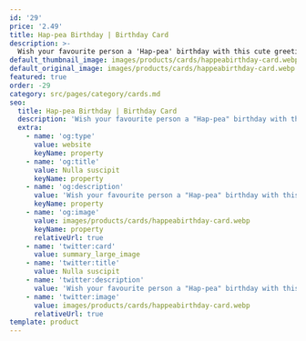 ```yaml
---
id: '29'
price: '2.49'
title: Hap-pea Birthday | Birthday Card
description: >-
  Wish your favourite person a 'Hap-pea' birthday with this cute greetings card. All of our cards are blank inside, so you have plenty of room for your special message. Size: A6. Envelope: White self-seal wallet style
default_thumbnail_image: images/products/cards/happeabirthday-card.webp
default_original_image: images/products/cards/happeabirthday-card.webp
featured: true
order: -29
category: src/pages/category/cards.md
seo:
  title: Hap-pea Birthday | Birthday Card
  description: 'Wish your favourite person a "Hap-pea" birthday with this cute greetings card. All of our cards are blank inside, so you have plenty of room for your special message. Size: A6. Envelope: White self-seal wallet style'
  extra:
    - name: 'og:type'
      value: website
      keyName: property
    - name: 'og:title'
      value: Nulla suscipit
      keyName: property
    - name: 'og:description'
      value: 'Wish your favourite person a "Hap-pea" birthday with this cute greetings card. All of our cards are blank inside, so you have plenty of room for your special message. Size: A6. Envelope: White self-seal wallet style'
      keyName: property
    - name: 'og:image'
      value: images/products/cards/happeabirthday-card.webp
      keyName: property
      relativeUrl: true
    - name: 'twitter:card'
      value: summary_large_image
    - name: 'twitter:title'
      value: Nulla suscipit
    - name: 'twitter:description'
      value: 'Wish your favourite person a "Hap-pea" birthday with this cute greetings card. All of our cards are blank inside, so you have plenty of room for your special message. Size: A6. Envelope: White self-seal wallet style'
    - name: 'twitter:image'
      value: images/products/cards/happeabirthday-card.webp
      relativeUrl: true
template: product
---
```

